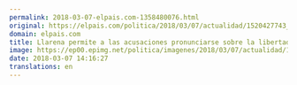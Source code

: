 ```yaml
---
permalink: 2018-03-07-elpais.com-1358480076.html
original: https://elpais.com/politica/2018/03/07/actualidad/1520427743_572134.html#?ref=rss&format=simple&link=link
domain: elpais.com
title: Llarena permite a las acusaciones pronunciarse sobre la libertad de Sànchez el mismo día del pleno investidura
image: https://ep00.epimg.net/politica/imagenes/2018/03/07/actualidad/1520427743_572134_1520427940_rrss_normal.jpg
date: 2018-03-07 14:16:27
translations: en
---
```


